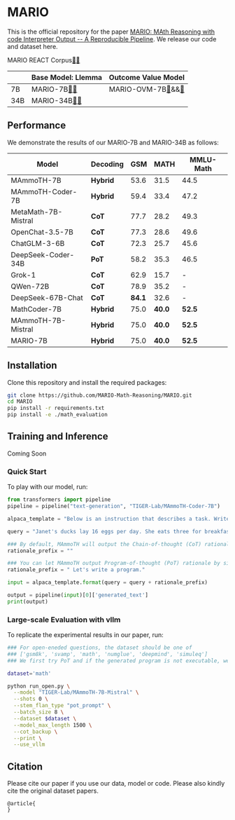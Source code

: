 # MARIO

This is the official repository for the paper [MARIO: MAth Reasoning with code Interpreter Output -- A Reproducible Pipeline](www.arxiv.org). We release our code and dataset here.


MARIO REACT Corpus[🤗](https://huggingface.co/datasets/TIGER-Lab/MathInstruct)[🤖](https://www.modelscope.cn/datasets/damo/MARIO)


|     	| Base Model: Llemma                                           	| Outcome Value Model                                                    	| 
|-----	|---------------------------------------------------------------	|---------------------------------------------------------------------------	|
| 7B  	|MARIO-7B[🤗](https://huggingface.co/MARIO/MARIO-7B)[🤖](https://www.modelscope.cn/models/damo/MARIO-7B)  	| MARIO-OVM-7B[🤗](https://huggingface.co/MARIO/MARIO-OVM-7B)&&[🤖](https://www.modelscope.cn/models/damo/MARIO-OVM-7B)|
| 34B 	|MARIO-34B[🤗](https://huggingface.co/MARIO/MARIO-34B)[🤖](https://www.modelscope.cn/models/damo/MARIO-34B)|  |


## Performance
We demonstrate the results of our MARIO-7B and MARIO-34B as follows:

| **Model**             	| **Decoding** 	| **GSM**  	| **MATH** 	| **MMLU-Math** |
|---------------------------|---------------|-----------|-----------|-----------|
| MAmmoTH-7B             	| **Hybrid**   	| 53.6  	| 31.5 	    | 44.5   	|
| MAmmoTH-Coder-7B  	    | **Hybrid**   	| 59.4  	| 33.4  	| 47.2  	|
| MetaMath-7B-Mistral       | **CoT**   	| 77.7  	| 28.2 	    | 49.3      |
| OpenChat-3.5-7B           | **CoT**   	| 77.3 	    | 28.6 	    | 49.6      |
| ChatGLM-3-6B              | **CoT**       | 72.3      | 25.7      | 45.6      | 
| DeepSeek-Coder-34B        | **PoT**   	| 58.2   	| 35.3 	    | 46.5      |
| Grok-1                    | **CoT**       | 62.9      | 15.7      | -         |
| QWen-72B                  | **CoT**       | 78.9      | 35.2      | -         |
| DeepSeek-67B-Chat         | **CoT**       | **84.1**  | 32.6      | -         |
| MathCoder-7B  	    | **Hybrid**   	| 75.0   	| **40.0** 	| **52.5**  |
| MAmmoTH-7B-Mistral  	    | **Hybrid**   	| 75.0   	| **40.0** 	| **52.5**  |
| MARIO-7B  	    | **Hybrid**   	| 75.0   	| **40.0** 	| **52.5**  |

## **Installation**

Clone this repository and install the required packages:

```bash
git clone https://github.com/MARIO-Math-Reasoning/MARIO.git
cd MARIO
pip install -r requirements.txt
pip install -e ./math_evaluation
```

## **Training and Inference**

Coming Soon

### **Quick Start**
To play with our model, run:

```python
from transformers import pipeline
pipeline = pipeline("text-generation", "TIGER-Lab/MAmmoTH-Coder-7B")

alpaca_template = "Below is an instruction that describes a task. Write a response that appropriately completes the request.\n### Instruction:\n{query}\n\n### Response:"

query = "Janet's ducks lay 16 eggs per day. She eats three for breakfast every morning and bakes muffins for her friends every day with four. She sells the remainder at the farmers' market daily for $2 per fresh duck egg. How much in dollars does she make every day at the farmers' market?"

### By default, MAmmoTH will output the Chain-of-thought (CoT) rationale
rationale_prefix = ""

### You can let MAmmoTH output Program-of-thought (PoT) rationale by simply adding
rationale_prefix = " Let's write a program."

input = alpaca_template.format(query = query + rationale_prefix)

output = pipeline(input)[0]['generated_text']
print(output)
```

### **Large-scale Evaluation with vllm**

To replicate the experimental results in our paper, run:

```bash
### For open-eneded questions, the dataset should be one of 
### ['gsm8k', 'svamp', 'math', 'numglue', 'deepmind', 'simuleq'] 
### We first try PoT and if the generated program is not executable, we shift to CoT

dataset='math'

python run_open.py \
  --model "TIGER-Lab/MAmmoTH-7B-Mistral" \
  --shots 0 \
  --stem_flan_type "pot_prompt" \
  --batch_size 8 \
  --dataset $dataset \
  --model_max_length 1500 \
  --cot_backup \
  --print \
  --use_vllm
```

## **Citation**

Please cite our paper if you use our data, model or code. Please also kindly cite the original dataset papers. 

```
@article{
}
```
